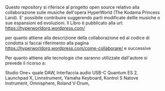 Questo repository si riferisce al progetto open source relativo alla collaborazione sulle musiche dell'opera HyperWorld (The Kodama Princess Land). E' possibile contribuire suggerendo parti modificate dellle musiche o sue espansioni ed evoluzioni.
Il Libro è pubblicato alla url: https://hyperworldorg.wordpress.com/

per quanto attiene alla descrizione della collaborazione ed al codice di condotta si faccai riferimento alla pagina https://hyperworldorg.wordpress.com/come-collaborare/ e successive

Per quanto attiene alle tecnologie che saranno utilizzate dall'autore si prevede il ricorso a:

Studio One+ quale DAW, 
Interfaccia audio USB-C Quantum ES 2, 
Launchpad X, 
Linnstrument,
Yamaha Keyboard, 
Kontrol S Natove Instrument, 
Omnisphere, 
Roland V-Drum, 

